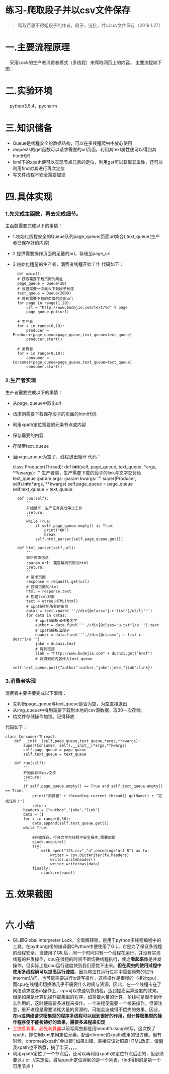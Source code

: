 练习-爬取段子并以csv文件保存
===
> 爬取百思不得姐段子的作者，段子，链接，并以csv文件保存（2019.1.27）

# 一.主要流程原理
&#8195;采用Lock的生产者消费者模式（多线程）来爬取网页上的内容。
主要流程如下图：
<img src=""></img>

# 二.实验环境
&#8195;python3.5.4，pycharm

# 三.知识储备
+ Queue是线程安全的数据结构，可以在多线程爬虫中放心使用
+ requests的get函数可以请求需要的url页面，利用其text属性便可以得到其html代码
+ lxml下的xpath便可以实现节点元素的定位，利用get可以获取其属性，还可以利用find对其进行再次定位
+ 写文件线程不安全需要加锁
# 四.具体实现
### 1.先完成主函数，再去完成细节。
主函数需要完成以下的事情：

+ 1.初始化线程安全的Queue队列page_queue(页面url集合),text_queue(生产者已保存好的内容)
+ 2.提供需要操作页面的足量的url，存储至page_url
+ 3.初始化适量的生产者，消费者线程开始工作
代码如下：

        def main():
        # 获取需要下载页面的网址
        page_queue = Queue(20)
        # 设置需要一次最大下载段子长度
        text_queue = Queue(2000)
        # 得到需要下载的页面的全部url
        for page in range(1,20):
            url = "http://www.budejie.com/text/%d" % page
            page_queue.put(url)
    
        # 生产者
        for x in range(0,10):
            producer = Producer(page_queue=page_queue,text_queue=text_queue)
            producer.start()
    
        # 消费者
        for x in range(0,10):
            consumer = Consumer(page_queue=page_queue,text_queue=text_queue)
            consumer.start()
### 2.生产者实现
生产者需要完成以下的事情：

+ 从page_queue中取出url
+ 请求到需要下载保存段子的页面的html代码
+ 利用xpath定位需要的元素节点或内容
+ 保存需要的内容
+ 存储至text_queue
+ 当page_queue为空了，线程退出循环
代码：

    class Producer(Thread):
        def __init__(self, page_queue, text_queue, *args, **kwargs):
            '''
            生产者类，生产需要下载的段子的link与文字交付给text_queue
            :param args:
            :param kwargs:
            '''
            super(Producer, self).__init__(*args, **kwargs)
            self.page_queue = page_queue
            self.text_queue = text_queue
    
        def run(self):
            '''
            开始循环，生产任务完成停止工作
            :return:
            '''
            while True:
                if self.page_queue.empty() is True:
                    print("OK")
                    break
                self.html_parser(self.page_queue.get())
    
        def html_parser(self,url):
            '''
            解析页面信息
            :param url: 需要解析页面的html
            :return:
            '''
            # 请求页面
            response = requests.get(url)
            # 获得页面的html
            html = response.text
            # 构建lxml对象
            text = etree.HTML(html)
            # xpath得到所有的条目
            datas = text.xpath('''//div[@class="j-r-list"]/ul/li''')
            for data in datas:
                # xpath解析出作者名字
                author = data.find('''.//div[@class="u-txt"]/a''').text
                # xpath解析出段子
                duanzi = data.find('''.//div[@class="j-r-list-c-desc"]/a''')
                joke = duanzi.text
                # 得到链接
                link = "http://www.budejie.com" + duanzi.get("href")
                # 将得到的内容传入text_queue
                self.text_queue.put({"author":author,"joke":joke,"link":link})

### 3.消费者实现
消费者主要需要完成以下事情：

+ 先判断page_queue与text_queue是否为空，为空直接退出
+ 从img_queue中得到需要下载到本地的csv源数据，取30一次存储。
+ 给文件存储操作加锁。记得释放

代码如下：

    class Consumer(Thread):
        def __init__(self,page_queue,text_queue,*args,**kwargs):
            super(Consumer, self).__init__(*args,**kwargs)
            self.page_queue = page_queue
            self.text_queue = text_queue
    
        def run(self):
            '''
            开始保存未csv文件
            :return:
            '''
            if self.page_queue.empty() == True and self.text_queue.empty() == True:
                print("消费者" + threading.current_thread().getName() + "完成任务！")
                return
            headers = {"author","joke","link"}
            data = []
            for x in range(0,30):
                data.append(self.text_queue.get())
            while True:
    
                #开始保存，打开文件为线程不安全操作,需要加锁
                qLock.acquire()
                try:
                    with open("123.csv","a",encoding="utf-8") as fw:
                        writer = csv.DictWriter(fw,headers)
                        writer.writeheader()
                        writer.writerows(data)
                finally:
                    qLock.release()
                    

# 五.效果截图
<img src=""></img>


# 六.小结
+ GIL即Global Interpreter Lock，全局解释锁，是用于python多线程编程中的工具。在python自带的编译器CPython中便使用了GIL，它是为了保证多线程的线程安全。当使用了GIL后，同一个时间只有一个线程在运行，并没有实现线程的并发操作，cpu在很短的时间不断切换线程执行，使之**看起来**像是并发操作，但实际上是cpu运行速度快到我们感觉不出来。**但在爬虫的使用过程中使用多线程确可以提高运行速度**。因为爬虫在运行过程中需要频繁的进行internet访问，也可能需要进行io读写操作，这些操作是很慢的（相对cpu），而cpu在线程间切换确几乎不需要什么时间与资源，因此，在一个线程卡在了网络请求或者io操作上，cpu可以快速切换线程，达到提高运算速度的效果。但是如果是计算机操作密集型的程序，如需要大量的计算，多线程是起不到什么作用的，这时便需要多进程来操作。一个进程便需要一个核来操作，但要注意，重开进程是需要消耗大量的资源的，可能会造成得不偿失的效果。因此，**在io或网络请求密集型的程序多线程可以起到很好的作用，但计算密集型的操作程序便不能祈祷好的效果，需要多进程来实现**
+ <font color=#FF0000>工欲善其事，必先利其器</font>以前写爬虫都是用beautifulsoup来写，这次换了xpath，即使用lxml来用定位元素。配合chrome的xpath使用的很方便。但有时候，chrome的xpath”会出错“,如果出错，直接应该对照原HTML改正。偏偏我xpath也不熟悉，搞了半天，，，。
+ 利用xpath定位了一个节点后，还可以再利用xpath来定位节点后面的，但必须要以./ or .//来定位。最后xpath定位得到的是一个列表。find得到的是第一个可用节点！
